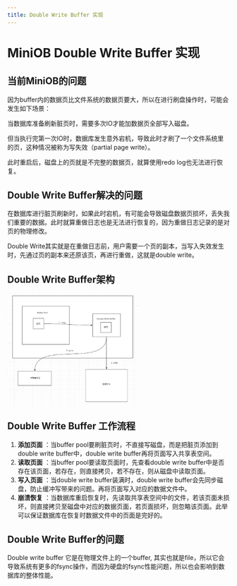 ```yaml
---
title: Double Write Buffer 实现
---
```


# MiniOB Double Write Buffer 实现

## 当前MiniOB的问题

因为buffer内的数据页比文件系统的数据页要大，所以在进行刷盘操作时，可能会发生如下场景：

当数据库准备刷新脏页时，需要多次IO才能加数据页全部写入磁盘。

但当执行完第一次IO时，数据库发生意外宕机，导致此时才刷了一个文件系统里的页，这种情况被称为写失效（partial page write）。

此时重启后，磁盘上的页就是不完整的数据页，就算使用redo log也无法进行恢复。

## Double Write Buffer解决的问题

在数据库进行脏页刷新时，如果此时宕机，有可能会导致磁盘数据页损坏，丢失我们重要的数据。此时就算重做日志也是无法进行恢复的，因为重做日志记录的是对页的物理修改。

Double Write其实就是在重做日志前，用户需要一个页的副本，当写入失效发生时，先通过页的副本来还原该页，再进行重做，这就是double write。

## Double Write Buffer架构

<img src="images/miniob-double-write-buffer-struct.png" width = "60%" alt="Overview" align=center />

## Double Write Buffer 工作流程

1. **添加页面** ：当buffer pool要刷脏页时，不直接写磁盘，而是把脏页添加到double write buffer中，double write buffer再将页面写入共享表空间。
2. **读取页面** ：当buffer pool要读取页面时，先查看double write buffer中是否存在该页面，若存在，则直接拷贝，若不存在，则从磁盘中读取页面。
3. **写入页面** ：当double write buffer装满时，double write buffer会先同步磁盘，防止缓冲写带来的问题。再将页面写入对应的数据文件中。
4. **崩溃恢复** ：当数据库重启恢复时，先读取共享表空间中的文件，若该页面未损坏，则直接拷贝至磁盘中对应的数据页面，若页面损坏，则忽略该页面。此举可以保证数据库在恢复时数据文件中的页面是完好的。

## Double Write Buffer的问题

Double write buffer 它是在物理文件上的一个buffer, 其实也就是file，所以它会导致系统有更多的fsync操作，而因为硬盘的fsync性能问题，所以也会影响到数据库的整体性能。
